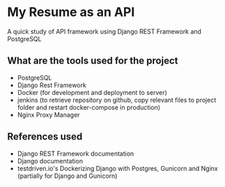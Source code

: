 # My Resume as an API

A quick study of API framework using Django REST Framework and PostgreSQL

## What are the tools used for the project
* PostgreSQL
* Django Rest Framework
* Docker (for development and deployment to server)
* jenkins (to retrieve repository on github, copy relevant files to project folder and restart docker-compose in production)
* Nginx Proxy Manager

## References used
* Django REST Framework documentation
* Django documentation
* testdriven.io's Dockerizing Django with Postgres, Gunicorn and Nginx (partially for Django and Gunicorn)